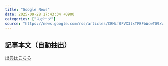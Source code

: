 ```yaml
---
title: "Google News"
date: 2025-09-28 17:43:34 +0900
categories: ["スポーツ"]
source: "https://news.google.com/rss/articles/CBMif0FVX3lxTFBFbWcwTG9xWkh4NmVpbGh2c281OVp4Z01SOGdPeVVfZkVDTEc3UVRZbVVtYUdjZjVlWTdxcEZBaDRWNXp4aUVKeE54ZmR1UjRuUVh3NWc1WmtxM0t4eXUxMXJMRU5ab2FRTkRwbmJ2TDdVOUZOZGFONUtrUmNBanc?oc=5"
---
```


## 記事本文（自動抽出）
<body class="y0K44d EA71Tc" id="readabilityBody"></body>

[出典はこちら](https://news.google.com/rss/articles/CBMif0FVX3lxTFBFbWcwTG9xWkh4NmVpbGh2c281OVp4Z01SOGdPeVVfZkVDTEc3UVRZbVVtYUdjZjVlWTdxcEZBaDRWNXp4aUVKeE54ZmR1UjRuUVh3NWc1WmtxM0t4eXUxMXJMRU5ab2FRTkRwbmJ2TDdVOUZOZGFONUtrUmNBanc?oc=5)

